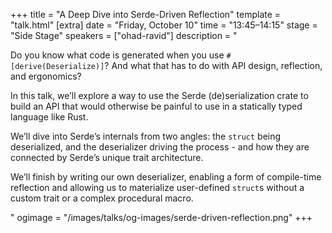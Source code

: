 +++
title = "A Deep Dive into Serde-Driven Reflection"
template = "talk.html"
[extra]
  date = "Friday, October 10"
  time = "13:45–14:15"
  stage = "Side Stage"
  speakers = ["ohad-ravid"]
  description = "<p>Do you know what code is generated when you use <code>#[derive(Deserialize)]</code>? And what that has to do with API design, reflection, and ergonomics?</p><p>In this talk, we’ll explore a way to use the Serde (de)serialization crate to build an API that would otherwise be painful to use in a statically typed language like Rust.</p><p>We’ll dive into Serde’s internals from two angles: the <code>struct</code> being deserialized, and the deserializer driving the process - and how they are connected by Serde’s unique trait architecture.</p><p>We’ll finish by writing our own deserializer, enabling a form of compile-time reflection and allowing us to materialize user-defined <code>struct</code>s without a custom trait or a complex procedural macro.</p>"
  ogimage = "/images/talks/og-images/serde-driven-reflection.png"
+++
